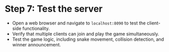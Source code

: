 # Step 7: Test the server

- Open a web browser and navigate to `localhost:8090` to test the client-side functionality.
- Verify that multiple clients can join and play the game simultaneously.
- Test the game logic, including snake movement, collision detection, and winner announcement.